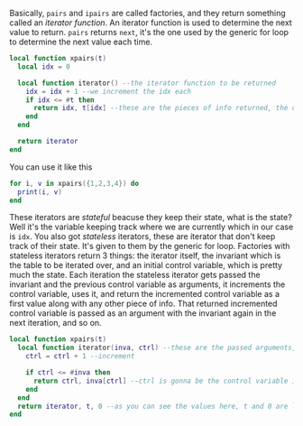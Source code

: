 Basically, `pairs` and `ipairs` are called factories, and they return something called an *iterator function*. An iterator function is 
used to determine the next value to return. `pairs` returns `next`, it's the one used by the generic for loop to determine the next value each time.

```lua
local function xpairs(t)
  local idx = 0

  local function iterator() --the iterator function to be returned
    idx = idx + 1 --we increment the idx each 
    if idx <= #t then
      return idx, t[idx] --these are the pieces of info returned, the ones commonly denoted as i, v, you can have as many pieces of info returned as you want
    end
  end

  return iterator
end
```
You can use it like this
```lua
for i, v in xpairs({1,2,3,4}) do
  print(i, v)
end
```
These iterators are *stateful* beacuse they keep their state, what is the state? Well it's the variable keeping track where we are currently which in our case is `idx`.
You also got *stateless* iterators, these are iterator that don't keep track of their state. It's given to them by the generic for loop. 
Factories with stateless iterators return 3 things: the iterator itself, the invariant which is the table to be iterated over, and an initial control variable,
which is pretty much the state. Each iteration the stateless iterator gets passed the invariant and the previous control variable as arguments, it increments the control variable, uses it, and return the incremented control variable as a first value along with any other piece of info.
That returned incremented control variable is passed as an argument with the invariant again in the next iteration, and so on.
```lua
local function xpairs(t)
  local function iterator(inva, ctrl) --these are the passed arguments, during the first iteration they would be t and 0, when incremented and return t and 1 are passed ect.
    ctrl = ctrl + 1 --increment 

    if ctrl <= #inva then
      return ctrl, inva[ctrl] --ctrl is gonna be the control variable in the next iteration
    end
  end
  return iterator, t, 0 --as you can see the values here, t and 0 are later passed as argument to the iterator during the first iteration
end
